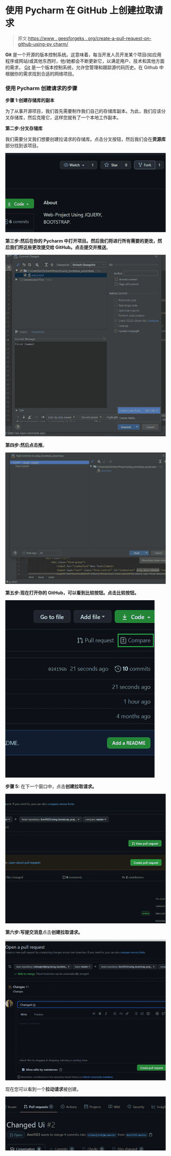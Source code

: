 # 使用 Pycharm 在 GitHub 上创建拉取请求

> 原文:[https://www . geesforgeks . org/create-a-pull-request-on-github-using-py charm/](https://www.geeksforgeeks.org/create-a-pull-request-on-github-using-pycharm/)

**Git** 是一个开源的版本控制系统。这意味着，每当开发人员开发某个项目(如应用程序或网站)或其他东西时，他/她都会不断更新它，以满足用户、技术和其他方面的需求， [Git](https://www.geeksforgeeks.org/git-lets-get-into-it/) 是一个版本控制系统，允许您管理和跟踪源代码历史。在 Github 中根据你的需求找到合适的网络项目。

### 使用 Pycharm 创建请求的步骤

**步骤 1:创建存储库的副本**

为了从事开源项目，我们首先需要制作我们自己的存储库副本。为此，我们应该分叉存储库，然后克隆它，这样您就有了一个本地工作副本。

**第二步:分叉存储库**

我们需要分叉我们想要创建拉请求的存储库。点击分叉按钮，然后我们会在**资源库**部分找到该项目。

![](img/16f4c36684a30cc257819a1d71041b00.png)

**第三步:**然后在你的 **Pycharm** 中打开项目。然后我们将进行所有需要的更改，然后我们将这些更改提交给 GitHub。点击**提交并推送**。

![](img/b608243a29860000b81f0abb00e34fe3.png)

**第四步:**然后点击**推**。

![](img/e10262f6a5830921a70adf94e47ae09d.png)

**第五步:**现在打开你的 GitHub，可以看到比较按钮。点击**比较按钮。**

![](img/e0e133e27a4bac0c042e5b8e991d688c.png)

**步骤 5:** 在下一个窗口中，点击**创建拉取请求。**

![](img/5bfc52557595baf3ecbb480e7d16de80.png)

**第六步:**写**提交消息**点击**创建拉取请求。**

![](img/f21e898888801dbb12fe85f48877581e.png)

现在您可以看到一个**拉动请求**被创建。

![](img/d5d7ea289e77529a186230f4c8438f2f.png)